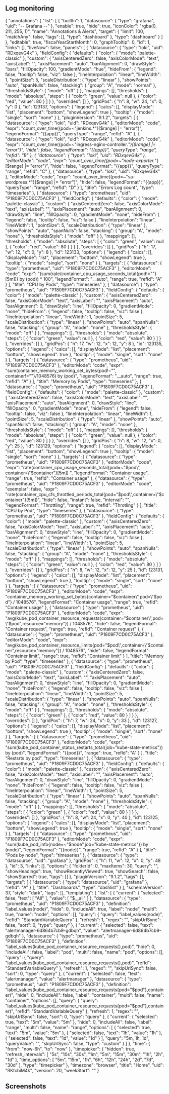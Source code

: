 ## Log monitoring
{
    "annotations": {
      "list": [
        {
          "builtIn": 1,
          "datasource": {
            "type": "grafana",
            "uid": "-- Grafana --"
          },
          "enable": true,
          "hide": true,
          "iconColor": "rgba(0, 211, 255, 1)",
          "name": "Annotations & Alerts",
          "target": {
            "limit": 100,
            "matchAny": false,
            "tags": [],
            "type": "dashboard"
          },
          "type": "dashboard"
        }
      ]
    },
    "editable": true,
    "fiscalYearStartMonth": 0,
    "graphTooltip": 0,
    "id": 1,
    "links": [],
    "liveNow": false,
    "panels": [
      {
        "datasource": {
          "type": "loki",
          "uid": "RDxqevG4k"
        },
        "fieldConfig": {
          "defaults": {
            "color": {
              "mode": "palette-classic"
            },
            "custom": {
              "axisCenteredZero": false,
              "axisColorMode": "text",
              "axisLabel": "",
              "axisPlacement": "auto",
              "barAlignment": 0,
              "drawStyle": "bars",
              "fillOpacity": 100,
              "gradientMode": "hue",
              "hideFrom": {
                "legend": false,
                "tooltip": false,
                "viz": false
              },
              "lineInterpolation": "linear",
              "lineWidth": 1,
              "pointSize": 5,
              "scaleDistribution": {
                "type": "linear"
              },
              "showPoints": "auto",
              "spanNulls": false,
              "stacking": {
                "group": "A",
                "mode": "normal"
              },
              "thresholdsStyle": {
                "mode": "off"
              }
            },
            "mappings": [],
            "thresholds": {
              "mode": "absolute",
              "steps": [
                {
                  "color": "green",
                  "value": null
                },
                {
                  "color": "red",
                  "value": 80
                }
              ]
            }
          },
          "overrides": []
        },
        "gridPos": {
          "h": 8,
          "w": 24,
          "x": 0,
          "y": 0
        },
        "id": 123137,
        "options": {
          "legend": {
            "calcs": [],
            "displayMode": "list",
            "placement": "bottom",
            "showLegend": true
          },
          "tooltip": {
            "mode": "single",
            "sort": "none"
          }
        },
        "pluginVersion": "9.1.2",
        "targets": [
          {
            "datasource": {
              "type": "loki",
              "uid": "RDxqevG4k"
            },
            "editorMode": "code",
            "expr": "count_over_time({pod=~\"jenkins.*\"}[$range] |= \"error\")",
            "legendFormat": "{{app}}",
            "queryType": "range",
            "refId": "A"
          },
          {
            "datasource": {
              "type": "loki",
              "uid": "RDxqevG4k"
            },
            "editorMode": "code",
            "expr": "count_over_time({pod=~\"ingress-nginx-controller.*\"}[$range] |= \"error\")",
            "hide": false,
            "legendFormat": "{{app}}",
            "queryType": "range",
            "refId": "B"
          },
          {
            "datasource": {
              "type": "loki",
              "uid": "RDxqevG4k"
            },
            "editorMode": "code",
            "expr": "count_over_time({pod=~\"node-exporter.*\"}[$range] |= \"error\")",
            "hide": false,
            "legendFormat": "{{app}}",
            "queryType": "range",
            "refId": "C"
          },
          {
            "datasource": {
              "type": "loki",
              "uid": "RDxqevG4k"
            },
            "editorMode": "code",
            "expr": "count_over_time({pod=~\"sa-wordpress.*\"}[$range] |= \"error\")",
            "hide": false,
            "legendFormat": "{{app}}",
            "queryType": "range",
            "refId": "D"
          }
        ],
        "title": "Errors Log count",
        "type": "timeseries"
      },
      {
        "datasource": {
          "type": "prometheus",
          "uid": "P1809F7CD0C75ACF3"
        },
        "fieldConfig": {
          "defaults": {
            "color": {
              "mode": "palette-classic"
            },
            "custom": {
              "axisCenteredZero": false,
              "axisColorMode": "text",
              "axisLabel": "",
              "axisPlacement": "auto",
              "barAlignment": 0,
              "drawStyle": "line",
              "fillOpacity": 0,
              "gradientMode": "none",
              "hideFrom": {
                "legend": false,
                "tooltip": false,
                "viz": false
              },
              "lineInterpolation": "linear",
              "lineWidth": 1,
              "pointSize": 5,
              "scaleDistribution": {
                "type": "linear"
              },
              "showPoints": "auto",
              "spanNulls": false,
              "stacking": {
                "group": "A",
                "mode": "none"
              },
              "thresholdsStyle": {
                "mode": "off"
              }
            },
            "mappings": [],
            "thresholds": {
              "mode": "absolute",
              "steps": [
                {
                  "color": "green",
                  "value": null
                },
                {
                  "color": "red",
                  "value": 80
                }
              ]
            }
          },
          "overrides": []
        },
        "gridPos": {
          "h": 17,
          "w": 12,
          "x": 0,
          "y": 8
        },
        "id": 123133,
        "options": {
          "legend": {
            "calcs": [],
            "displayMode": "list",
            "placement": "bottom",
            "showLegend": true
          },
          "tooltip": {
            "mode": "single",
            "sort": "none"
          }
        },
        "targets": [
          {
            "datasource": {
              "type": "prometheus",
              "uid": "P1809F7CD0C75ACF3"
            },
            "editorMode": "code",
            "expr": "(sum(rate(container_cpu_usage_seconds_total{pod!=\"\"}[5m])) by (pod)) * 100",
            "legendFormat": "__auto",
            "range": true,
            "refId": "A"
          }
        ],
        "title": "CPU by Pods",
        "type": "timeseries"
      },
      {
        "datasource": {
          "type": "prometheus",
          "uid": "P1809F7CD0C75ACF3"
        },
        "fieldConfig": {
          "defaults": {
            "color": {
              "mode": "palette-classic"
            },
            "custom": {
              "axisCenteredZero": false,
              "axisColorMode": "text",
              "axisLabel": "",
              "axisPlacement": "auto",
              "barAlignment": 0,
              "drawStyle": "line",
              "fillOpacity": 0,
              "gradientMode": "none",
              "hideFrom": {
                "legend": false,
                "tooltip": false,
                "viz": false
              },
              "lineInterpolation": "linear",
              "lineWidth": 1,
              "pointSize": 5,
              "scaleDistribution": {
                "type": "linear"
              },
              "showPoints": "auto",
              "spanNulls": false,
              "stacking": {
                "group": "A",
                "mode": "none"
              },
              "thresholdsStyle": {
                "mode": "off"
              }
            },
            "mappings": [],
            "thresholds": {
              "mode": "absolute",
              "steps": [
                {
                  "color": "green",
                  "value": null
                },
                {
                  "color": "red",
                  "value": 80
                }
              ]
            }
          },
          "overrides": []
        },
        "gridPos": {
          "h": 17,
          "w": 12,
          "x": 12,
          "y": 8
        },
        "id": 123135,
        "options": {
          "legend": {
            "calcs": [],
            "displayMode": "list",
            "placement": "bottom",
            "showLegend": true
          },
          "tooltip": {
            "mode": "single",
            "sort": "none"
          }
        },
        "targets": [
          {
            "datasource": {
              "type": "prometheus",
              "uid": "P1809F7CD0C75ACF3"
            },
            "editorMode": "code",
            "expr": "sum(container_memory_working_set_bytes{pod!=\"\", container!=\"\"}/1048576) by (pod)",
            "legendFormat": "__auto",
            "range": true,
            "refId": "A"
          }
        ],
        "title": "Memory by Pods",
        "type": "timeseries"
      },
      {
        "datasource": {
          "type": "prometheus",
          "uid": "P1809F7CD0C75ACF3"
        },
        "fieldConfig": {
          "defaults": {
            "color": {
              "mode": "palette-classic"
            },
            "custom": {
              "axisCenteredZero": false,
              "axisColorMode": "text",
              "axisLabel": "",
              "axisPlacement": "auto",
              "barAlignment": 0,
              "drawStyle": "line",
              "fillOpacity": 0,
              "gradientMode": "none",
              "hideFrom": {
                "legend": false,
                "tooltip": false,
                "viz": false
              },
              "lineInterpolation": "linear",
              "lineWidth": 1,
              "pointSize": 5,
              "scaleDistribution": {
                "type": "linear"
              },
              "showPoints": "auto",
              "spanNulls": false,
              "stacking": {
                "group": "A",
                "mode": "none"
              },
              "thresholdsStyle": {
                "mode": "off"
              }
            },
            "mappings": [],
            "thresholds": {
              "mode": "absolute",
              "steps": [
                {
                  "color": "green",
                  "value": null
                },
                {
                  "color": "red",
                  "value": 80
                }
              ]
            }
          },
          "overrides": []
        },
        "gridPos": {
          "h": 8,
          "w": 12,
          "x": 0,
          "y": 25
        },
        "id": 123129,
        "options": {
          "legend": {
            "calcs": [],
            "displayMode": "list",
            "placement": "bottom",
            "showLegend": true
          },
          "tooltip": {
            "mode": "single",
            "sort": "none"
          }
        },
        "targets": [
          {
            "datasource": {
              "type": "prometheus",
              "uid": "P1809F7CD0C75ACF3"
            },
            "editorMode": "code",
            "expr": "rate(container_cpu_usage_seconds_total{pod=~\"$pod\", container=\"$container\"}[5m]) ",
            "legendFormat": "Container usage",
            "range": true,
            "refId": "Container usage"
          },
          {
            "datasource": {
              "type": "prometheus",
              "uid": "P1809F7CD0C75ACF3"
            },
            "editorMode": "code",
            "exemplar": false,
            "expr": "rate(container_cpu_cfs_throttled_periods_total{pod=\"$pod\",container=\"$container\"}[5m])",
            "hide": false,
            "instant": false,
            "interval": "",
            "legendFormat": "Throttling",
            "range": true,
            "refId": "Throtling"
          }
        ],
        "title": "CPU by Pod",
        "type": "timeseries"
      },
      {
        "datasource": {
          "type": "prometheus",
          "uid": "P1809F7CD0C75ACF3"
        },
        "fieldConfig": {
          "defaults": {
            "color": {
              "mode": "palette-classic"
            },
            "custom": {
              "axisCenteredZero": false,
              "axisColorMode": "text",
              "axisLabel": "",
              "axisPlacement": "auto",
              "barAlignment": 0,
              "drawStyle": "line",
              "fillOpacity": 0,
              "gradientMode": "none",
              "hideFrom": {
                "legend": false,
                "tooltip": false,
                "viz": false
              },
              "lineInterpolation": "linear",
              "lineWidth": 1,
              "pointSize": 5,
              "scaleDistribution": {
                "type": "linear"
              },
              "showPoints": "auto",
              "spanNulls": false,
              "stacking": {
                "group": "A",
                "mode": "none"
              },
              "thresholdsStyle": {
                "mode": "off"
              }
            },
            "mappings": [],
            "thresholds": {
              "mode": "absolute",
              "steps": [
                {
                  "color": "green",
                  "value": null
                },
                {
                  "color": "red",
                  "value": 80
                }
              ]
            }
          },
          "overrides": []
        },
        "gridPos": {
          "h": 8,
          "w": 12,
          "x": 12,
          "y": 25
        },
        "id": 123131,
        "options": {
          "legend": {
            "calcs": [],
            "displayMode": "list",
            "placement": "bottom",
            "showLegend": true
          },
          "tooltip": {
            "mode": "single",
            "sort": "none"
          }
        },
        "targets": [
          {
            "datasource": {
              "type": "prometheus",
              "uid": "P1809F7CD0C75ACF3"
            },
            "editorMode": "code",
            "expr": "container_memory_working_set_bytes{container=\"$container\",pod=\"$pod\"} / 1048576",
            "legendFormat": "Container usage",
            "range": true,
            "refId": "Container usage"
          },
          {
            "datasource": {
              "type": "prometheus",
              "uid": "P1809F7CD0C75ACF3"
            },
            "editorMode": "code",
            "expr": "avg(kube_pod_container_resource_requests{container=\"$container\",pod=\"$pod\",resource=\"memory\"}) / 1048576",
            "hide": false,
            "legendFormat": "Container request",
            "range": true,
            "refId": "Container request"
          },
          {
            "datasource": {
              "type": "prometheus",
              "uid": "P1809F7CD0C75ACF3"
            },
            "editorMode": "code",
            "expr": "avg(kube_pod_container_resource_limits{pod=\"$pod\",container=\"$container\",resource=\"memory\"}) / 1048576",
            "hide": false,
            "legendFormat": "Conteiner limit",
            "range": true,
            "refId": "Container limit"
          }
        ],
        "title": "Memory by Pod",
        "type": "timeseries"
      },
      {
        "datasource": {
          "type": "prometheus",
          "uid": "P1809F7CD0C75ACF3"
        },
        "fieldConfig": {
          "defaults": {
            "color": {
              "mode": "palette-classic"
            },
            "custom": {
              "axisCenteredZero": false,
              "axisColorMode": "text",
              "axisLabel": "",
              "axisPlacement": "auto",
              "barAlignment": 0,
              "drawStyle": "line",
              "fillOpacity": 0,
              "gradientMode": "none",
              "hideFrom": {
                "legend": false,
                "tooltip": false,
                "viz": false
              },
              "lineInterpolation": "linear",
              "lineWidth": 1,
              "pointSize": 5,
              "scaleDistribution": {
                "type": "linear"
              },
              "showPoints": "auto",
              "spanNulls": false,
              "stacking": {
                "group": "A",
                "mode": "none"
              },
              "thresholdsStyle": {
                "mode": "off"
              }
            },
            "mappings": [],
            "thresholds": {
              "mode": "absolute",
              "steps": [
                {
                  "color": "green"
                },
                {
                  "color": "red",
                  "value": 80
                }
              ]
            }
          },
          "overrides": []
        },
        "gridPos": {
          "h": 7,
          "w": 24,
          "x": 0,
          "y": 33
        },
        "id": 123127,
        "options": {
          "legend": {
            "calcs": [],
            "displayMode": "list",
            "placement": "bottom",
            "showLegend": true
          },
          "tooltip": {
            "mode": "single",
            "sort": "none"
          }
        },
        "targets": [
          {
            "datasource": {
              "type": "prometheus",
              "uid": "P1809F7CD0C75ACF3"
            },
            "editorMode": "code",
            "expr": "sum(kube_pod_container_status_restarts_total{job=\"kube-state-metrics\"}) by (pod)",
            "legendFormat": "{{pod}}",
            "range": true,
            "refId": "A"
          }
        ],
        "title": "Restsrts by pod",
        "type": "timeseries"
      },
      {
        "datasource": {
          "type": "prometheus",
          "uid": "P1809F7CD0C75ACF3"
        },
        "fieldConfig": {
          "defaults": {
            "color": {
              "mode": "palette-classic"
            },
            "custom": {
              "axisCenteredZero": false,
              "axisColorMode": "text",
              "axisLabel": "",
              "axisPlacement": "auto",
              "barAlignment": 0,
              "drawStyle": "line",
              "fillOpacity": 0,
              "gradientMode": "none",
              "hideFrom": {
                "legend": false,
                "tooltip": false,
                "viz": false
              },
              "lineInterpolation": "linear",
              "lineWidth": 1,
              "pointSize": 5,
              "scaleDistribution": {
                "type": "linear"
              },
              "showPoints": "auto",
              "spanNulls": false,
              "stacking": {
                "group": "A",
                "mode": "none"
              },
              "thresholdsStyle": {
                "mode": "off"
              }
            },
            "mappings": [],
            "thresholds": {
              "mode": "absolute",
              "steps": [
                {
                  "color": "green"
                },
                {
                  "color": "red",
                  "value": 80
                }
              ]
            }
          },
          "overrides": []
        },
        "gridPos": {
          "h": 8,
          "w": 24,
          "x": 0,
          "y": 40
        },
        "id": 123125,
        "options": {
          "legend": {
            "calcs": [],
            "displayMode": "list",
            "placement": "bottom",
            "showLegend": true
          },
          "tooltip": {
            "mode": "single",
            "sort": "none"
          }
        },
        "targets": [
          {
            "datasource": {
              "type": "prometheus",
              "uid": "P1809F7CD0C75ACF3"
            },
            "editorMode": "code",
            "expr": "sum(kube_pod_info{node=~\"$node\",job=\"kube-state-metrics\"}) by (node)",
            "legendFormat": "{{node}}",
            "range": true,
            "refId": "A"
          }
        ],
        "title": "Pods by node",
        "type": "timeseries"
      },
      {
        "datasource": {
          "type": "datasource",
          "uid": "grafana"
        },
        "gridPos": {
          "h": 11,
          "w": 12,
          "x": 0,
          "y": 48
        },
        "id": 3,
        "links": [],
        "options": {
          "folderId": 0,
          "maxItems": 30,
          "query": "",
          "showHeadings": true,
          "showRecentlyViewed": true,
          "showSearch": false,
          "showStarred": true,
          "tags": []
        },
        "pluginVersion": "9.1.2",
        "tags": [],
        "targets": [
          {
            "datasource": {
              "type": "datasource",
              "uid": "grafana"
            },
            "refId": "A"
          }
        ],
        "title": "Dashboards",
        "type": "dashlist"
      }
    ],
    "schemaVersion": 37,
    "style": "dark",
    "tags": [],
    "templating": {
      "list": [
        {
          "current": {
            "selected": false,
            "text": [
              "All"
            ],
            "value": [
              "$__all"
            ]
          },
          "datasource": {
            "type": "prometheus",
            "uid": "P1809F7CD0C75ACF3"
          },
          "definition": "label_values(node)",
          "hide": 0,
          "includeAll": true,
          "label": "node",
          "multi": true,
          "name": "node",
          "options": [],
          "query": {
            "query": "label_values(node)",
            "refId": "StandardVariableQuery"
          },
          "refresh": 1,
          "regex": "",
          "skipUrlSync": false,
          "sort": 0,
          "type": "query"
        },
        {
          "current": {
            "selected": false,
            "text": "alertmanager-6d864b7cb9-gdbqh",
            "value": "alertmanager-6d864b7cb9-gdbqh"
          },
          "datasource": {
            "type": "prometheus",
            "uid": "P1809F7CD0C75ACF3"
          },
          "definition": "label_values(kube_pod_container_resource_requests{},pod)",
          "hide": 0,
          "includeAll": false,
          "label": "pod",
          "multi": false,
          "name": "pod",
          "options": [],
          "query": {
            "query": "label_values(kube_pod_container_resource_requests{},pod)",
            "refId": "StandardVariableQuery"
          },
          "refresh": 1,
          "regex": "",
          "skipUrlSync": false,
          "sort": 0,
          "type": "query"
        },
        {
          "current": {
            "selected": false,
            "text": "alertmanager",
            "value": "alertmanager"
          },
          "datasource": {
            "type": "prometheus",
            "uid": "P1809F7CD0C75ACF3"
          },
          "definition": "label_values(kube_pod_container_resource_requests{pod=\"$pod\"},container)",
          "hide": 0,
          "includeAll": false,
          "label": "container",
          "multi": false,
          "name": "container",
          "options": [],
          "query": {
            "query": "label_values(kube_pod_container_resource_requests{pod=\"$pod\"},container)",
            "refId": "StandardVariableQuery"
          },
          "refresh": 1,
          "regex": "",
          "skipUrlSync": false,
          "sort": 0,
          "type": "query"
        },
        {
          "current": {
            "selected": true,
            "text": "5m",
            "value": "5m"
          },
          "hide": 0,
          "includeAll": false,
          "label": "range",
          "multi": false,
          "name": "range",
          "options": [
            {
              "selected": true,
              "text": "5m",
              "value": "5m"
            },
            {
              "selected": false,
              "text": "1h",
              "value": "1h"
            },
            {
              "selected": false,
              "text": "1d",
              "value": "1d"
            }
          ],
          "query": "5m, 1h, 1d",
          "queryValue": "",
          "skipUrlSync": false,
          "type": "custom"
        }
      ]
    },
    "time": {
      "from": "now-6h",
      "to": "now"
    },
    "timepicker": {
      "hidden": true,
      "refresh_intervals": [
        "5s",
        "10s",
        "30s",
        "1m",
        "5m",
        "15m",
        "30m",
        "1h",
        "2h",
        "1d"
      ],
      "time_options": [
        "5m",
        "15m",
        "1h",
        "6h",
        "12h",
        "24h",
        "2d",
        "7d",
        "30d"
      ],
      "type": "timepicker"
    },
    "timezone": "browser",
    "title": "Home",
    "uid": "RKtcbiM4k",
    "version": 20,
    "weekStart": ""
  }


## Screenshots
